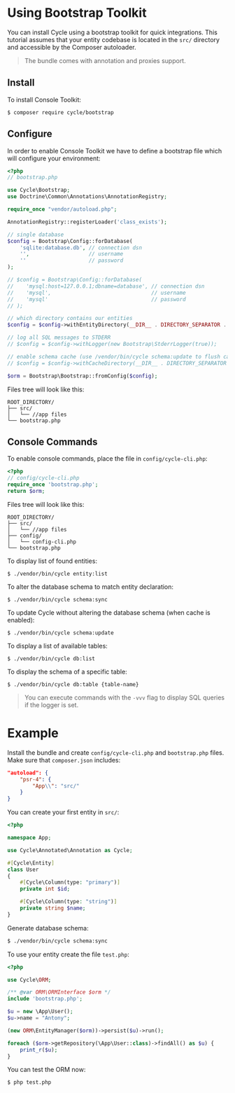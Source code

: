 # Using Bootstrap Toolkit
You can install Cycle using a bootstrap toolkit for quick integrations. This tutorial assumes that your entity codebase is located in the
`src/` directory and accessible by the Composer autoloader.

> The bundle comes with annotation and proxies support.

## Install
To install Console Toolkit:

```
$ composer require cycle/bootstrap
```

## Configure
In order to enable Console Toolkit we have to define a bootstrap file which will configure your environment:

```php
<?php
// bootstrap.php

use Cycle\Bootstrap;
use Doctrine\Common\Annotations\AnnotationRegistry;

require_once "vendor/autoload.php";

AnnotationRegistry::registerLoader('class_exists');

// single database
$config = Bootstrap\Config::forDatabase(
    'sqlite:database.db', // connection dsn
    '',                   // username
    ''                    // password
);

// $config = Bootstrap\Config::forDatabase(
//    'mysql:host=127.0.0.1;dbname=database', // connection dsn
//    'mysql',                                // username
//    'mysql'                                 // password
// );

// which directory contains our entities
$config = $config->withEntityDirectory(__DIR__ . DIRECTORY_SEPARATOR . 'src');

// log all SQL messages to STDERR
// $config = $config->withLogger(new Bootstrap\StderrLogger(true));

// enable schema cache (use /vendor/bin/cycle schema:update to flush cache), keep commented to disable caching
// $config = $config->withCacheDirectory(__DIR__ . DIRECTORY_SEPARATOR . 'cache');

$orm = Bootstrap\Bootstrap::fromConfig($config);
```
Files tree will look like this:
```
ROOT_DIRECTORY/
├── src/
│   └── //app files
└── bootstrap.php
```
## Console Commands
To enable console commands, place the file in `config/cycle-cli.php`:

```php
<?php
// config/cycle-cli.php
require_once 'bootstrap.php';
return $orm;
```
Files tree will look like this:
```
ROOT_DIRECTORY/
├── src/
│   └── //app files
├── config/
│   └── config-cli.php
└── bootstrap.php
```
To display list of found entities:

```
$ ./vendor/bin/cycle entity:list
```

To alter the database schema to match entity declaration:

```
$ ./vendor/bin/cycle schema:sync
```

To update Cycle without altering the database schema (when cache is enabled):

```
$ ./vendor/bin/cycle schema:update
```

To display a list of available tables:
```
$ ./vendor/bin/cycle db:list
```

To display the schema of a specific table:

```
$ ./vendor/bin/cycle db:table {table-name}
```

> You can execute commands with the `-vvv` flag to display SQL queries if the logger is set.

# Example
Install the bundle and create `config/cycle-cli.php` and `bootstrap.php` files. Make sure that `composer.json` includes:

```json
"autoload": {
    "psr-4": {
        "App\\": "src/"
    }
}
```

You can create your first entity in `src/`:

```php
<?php

namespace App;

use Cycle\Annotated\Annotation as Cycle;

#[Cycle\Entity]
class User
{
    #[Cycle\Column(type: "primary")]
    private int $id;

    #[Cycle\Column(type: "string")]
    private string $name;
}
```

Generate database schema:

```bash
$ ./vendor/bin/cycle schema:sync
```

To use your entity create the file `test.php`:

```php
<?php

use Cycle\ORM;

/** @var ORM\ORMInterface $orm */
include 'bootstrap.php';

$u = new \App\User();
$u->name = "Antony";

(new ORM\EntityManager($orm))->persist($u)->run();

foreach ($orm->getRepository(\App\User::class)->findAll() as $u) {
    print_r($u);
}
```

You can test the ORM now:

```bash
$ php test.php
```
